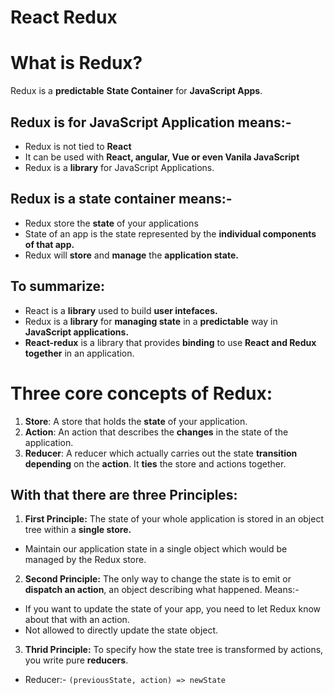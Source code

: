 # React Redux

# What is Redux?
Redux is a **predictable** **State Container** for **JavaScript Apps**.

## Redux is for JavaScript Application means:-

 - Redux is not tied to **React**
 - It can be used with **React, angular, Vue or even Vanila JavaScript**
 - Redux is a **library** for JavaScript Applications.

## Redux is a state container means:-

 - Redux store the **state** of your applications
 - State of an app is the state represented by the **individual components of that app.**
 - Redux will **store** and **manage** the **application state.**

## To summarize:

 - React is a **library** used to build **user intefaces.**
 - Redux is a **library** for **managing state** in a **predictable** way in **JavaScript applications.**
 - **React-redux** is a library that provides **binding** to use **React and Redux** **together** in an application.

# Three core concepts of Redux:

 1. **Store**: A store that holds the **state** of your application.
 2. **Action**: An action that describes the **changes** in the state of the application.
 3. **Reducer**: A reducer which actually carries out the state **transition** **depending** on the **action**. It **ties** the store and actions together.
 
## With that there are three Principles:
 1. **First Principle:** The state of your whole application is stored in an object tree within a **single store.**
 - Maintain our application state in a single object which would be managed by the Redux store.
2. **Second Principle:** The only way to change the state is to emit or **dispatch an action**, an object describing what happened. Means:-
- If you want to update the state of your app, you need to let Redux know about that with an action. 
- Not allowed to directly update the state object.
3. **Thrid Principle:** To specify how the state tree is transformed by actions, you write pure **reducers**.
- Reducer:- `(previousState, action) => newState`
